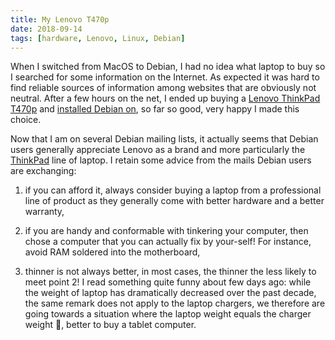 ```yaml
---
title: My Lenovo T470p
date: 2018-09-14
tags: [hardware, Lenovo, Linux, Debian]
---
```


When I switched from MacOS to Debian, I had no idea what laptop to buy
so I searched for some information on the Internet. As expected it was hard
to find reliable sources of information among websites that are obviously not
neutral. After a few hours on the net, I ended up buying a [Lenovo ThinkPad T470p](https://www.notebookcheck.net/Lenovo-ThinkPad-T470p-Core-i7-GeForce-940MX-Laptop-Review.226802.0.html)
and [installed Debian on](https://insileco.github.io/2018/01/21/setting-my-debian-stretch-up/),
so far so good, very happy I made this choice.

Now that I am on several Debian mailing lists, it actually seems that Debian
users generally appreciate Lenovo as a brand and more particularly the
[ThinkPad](https://en.wikipedia.org/wiki/ThinkPad) line of laptop. I retain
some advice from the mails Debian users are exchanging:

1. if you can afford it, always consider buying a laptop from a professional line
of product as they generally come with better hardware and a better warranty,

2. if you are handy and conformable with tinkering your computer, then chose
a computer that you can actually fix by your-self! For instance, avoid RAM
soldered into the motherboard,

3. thinner is not always better, in most cases, the thinner the less likely
to meet point 2! I read something quite funny about few days ago: while the
weight of laptop has dramatically decreased over the past decade, the same
remark does not apply to the laptop chargers, we therefore are going towards a
situation where the laptop weight equals the charger weight :imp:, better to
buy a tablet computer.
